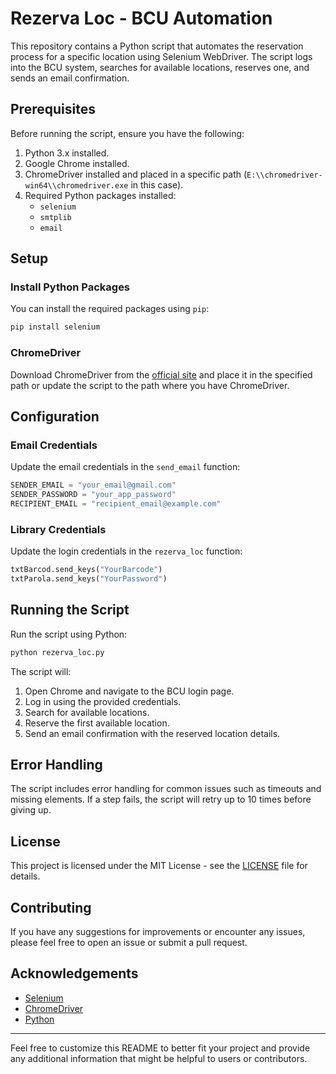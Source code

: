 # Rezerva Loc - BCU Automation

This repository contains a Python script that automates the reservation process for a specific location using Selenium WebDriver. The script logs into the BCU system, searches for available locations, reserves one, and sends an email confirmation.

## Prerequisites

Before running the script, ensure you have the following:

1. Python 3.x installed.
2. Google Chrome installed.
3. ChromeDriver installed and placed in a specific path (`E:\\chromedriver-win64\\chromedriver.exe` in this case).
4. Required Python packages installed:
   - `selenium`
   - `smtplib`
   - `email`

## Setup

### Install Python Packages

You can install the required packages using `pip`:

```bash
pip install selenium
```

### ChromeDriver

Download ChromeDriver from the [official site](https://sites.google.com/a/chromium.org/chromedriver/downloads) and place it in the specified path or update the script to the path where you have ChromeDriver.

## Configuration

### Email Credentials

Update the email credentials in the `send_email` function:

```python
SENDER_EMAIL = "your_email@gmail.com"
SENDER_PASSWORD = "your_app_password"
RECIPIENT_EMAIL = "recipient_email@example.com"
```

### Library Credentials

Update the login credentials in the `rezerva_loc` function:

```python
txtBarcod.send_keys("YourBarcode")
txtParola.send_keys("YourPassword")
```

## Running the Script

Run the script using Python:

```bash
python rezerva_loc.py
```

The script will:

1. Open Chrome and navigate to the BCU login page.
2. Log in using the provided credentials.
3. Search for available locations.
4. Reserve the first available location.
5. Send an email confirmation with the reserved location details.

## Error Handling

The script includes error handling for common issues such as timeouts and missing elements. If a step fails, the script will retry up to 10 times before giving up.

## License

This project is licensed under the MIT License - see the [LICENSE](LICENSE) file for details.

## Contributing

If you have any suggestions for improvements or encounter any issues, please feel free to open an issue or submit a pull request.

## Acknowledgements

- [Selenium](https://www.selenium.dev/)
- [ChromeDriver](https://sites.google.com/a/chromium.org/chromedriver/)
- [Python](https://www.python.org/)

---

Feel free to customize this README to better fit your project and provide any additional information that might be helpful to users or contributors.
